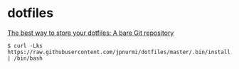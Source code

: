 # dotfiles

[The best way to store your dotfiles: A bare Git repository](https://www.atlassian.com/git/tutorials/dotfiles)

    $ curl -Lks https://raw.githubusercontent.com/jpnurmi/dotfiles/master/.bin/install.sh | /bin/bash
